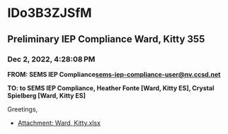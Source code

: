 # IDo3B3ZJSfM
## Preliminary IEP Compliance Ward, Kitty 355
### Dec 2, 2022, 4:28:08 PM
**FROM: SEMS IEP Compliance<sems-iep-compliance-user@nv.ccsd.net>**

**TO: to SEMS IEP Compliance, Heather Fonte [Ward, Kitty ES], Crystal Spielberg [Ward, Kitty ES]**


Greetings, 





* [Attachment: Ward, Kitty.xlsx](IDo3B3ZJSfM-attachment-1.xlsx)
